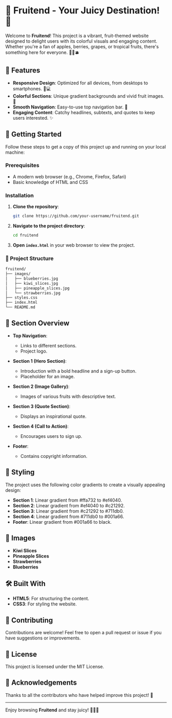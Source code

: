 # 🍎 Fruitend - Your Juicy Destination! 🍇

Welcome to **Fruitend**! This project is a vibrant, fruit-themed website designed to delight users with its colorful visuals and engaging content. Whether you're a fan of apples, berries, grapes, or tropical fruits, there's something here for everyone. 🍍🍓🫐

## 🌟 Features

- **Responsive Design**: Optimized for all devices, from desktops to smartphones. 📱💻
- **Colorful Sections**: Unique gradient backgrounds and vivid fruit images. 🎨
- **Smooth Navigation**: Easy-to-use top navigation bar. 🚀
- **Engaging Content**: Catchy headlines, subtexts, and quotes to keep users interested. ✨

## 🚀 Getting Started

Follow these steps to get a copy of this project up and running on your local machine:

### Prerequisites

- A modern web browser (e.g., Chrome, Firefox, Safari)
- Basic knowledge of HTML and CSS

### Installation

1. **Clone the repository**:
   ```bash
   git clone https://github.com/your-username/fruitend.git
   ```

2. **Navigate to the project directory**:
   ```bash
   cd fruitend
   ```
3. **Open `index.html`** in your web browser to view the project.

### 📂 Project Structure
  ```bash
  fruitend/
  ├── images/
  │   ├── blueberries.jpg
  │   ├── kiwi_slices.jpg
  │   ├── pineapple_slices.jpg
  │   └── strawberries.jpg
  ├── styles.css
  ├── index.html
  └── README.md
  ```
## 🌈 Section Overview

- **Top Navigation**: 
  - Links to different sections.
  - Project logo.

- **Section 1 (Hero Section)**: 
  - Introduction with a bold headline and a sign-up button.
  - Placeholder for an image.

- **Section 2 (Image Gallery)**: 
  - Images of various fruits with descriptive text.

- **Section 3 (Quote Section)**: 
  - Displays an inspirational quote.

- **Section 4 (Call to Action)**: 
  - Encourages users to sign up.

- **Footer**: 
  - Contains copyright information.

## 🎨 Styling

The project uses the following color gradients to create a visually appealing design:

- **Section 1**: Linear gradient from #ffa732 to #ef4040.
- **Section 2**: Linear gradient from #ef4040 to #c21292.
- **Section 3**: Linear gradient from #c21292 to #711db0.
- **Section 4**: Linear gradient from #711db0 to #001a66.
- **Footer**: Linear gradient from #001a66 to black.

## 📸 Images

- **Kiwi Slices**
- **Pineapple Slices**
- **Strawberries**
- **Blueberries**

## 🛠️ Built With

- **HTML5**: For structuring the content.
- **CSS3**: For styling the website.

## 🤝 Contributing

Contributions are welcome! Feel free to open a pull request or issue if you have suggestions or improvements.

## 📜 License

This project is licensed under the MIT License.

## 💬 Acknowledgements

Thanks to all the contributors who have helped improve this project! 🙌

---

Enjoy browsing **Fruitend** and stay juicy! 🍊🍉🍒
